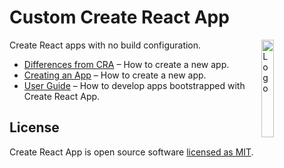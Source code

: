 # Custom Create React App

<img alt="Logo" align="right" src="https://create-react-app.dev/img/logo.svg" width="20%" />

Create React apps with no build configuration.

- [Differences from CRA](https://github.com/mediamonks/cra-template-mm-base) – How to create a new app.
- [Creating an App](#creating-an-app) – How to create a new app.
- [User Guide](https://facebook.github.io/create-react-app/) – How to develop apps bootstrapped with Create React App.

## License

Create React App is open source software [licensed as MIT](https://github.com/facebook/create-react-app/blob/master/LICENSE).
